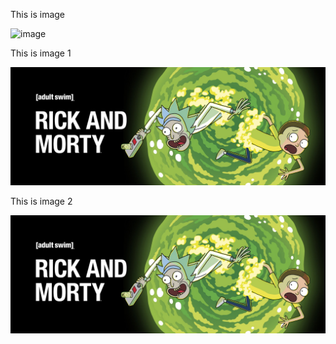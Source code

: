 This is image

![image](../../../images/rm.jpg)

This is image 1

![image](../../en/error/images/rm.jpg)

This is image 2

![image](../../en/error/images/rm.jpg)
